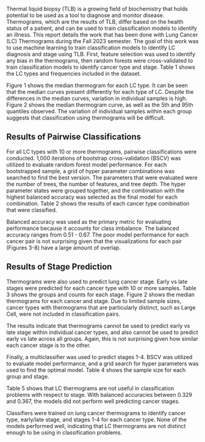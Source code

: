 Thermal liquid biopsy (TLB) is a growing field of biochemistry that holds potential to be used as a tool to diagnose and monitor disease. Thermograms, which are the results of TLB, differ based on the health status of a patient, and can be used to train classification models to identify an illness. This report details the work that has been done with Lung Cancer (LC) Thermograms during the Fall 2023 semester. The goal of this work was to use machine learning to train classification models to identify LC diagnosis and stage using TLB. First, feature selection was used to identify any bias in the thermograms, then random forests were cross-validated to train classification models to identify cancer type and stage. Table 1 shows the LC types and frequencies included in the dataset.

Figure 1 shows the median thermogram for each LC type. It can be seen that the median curves present differently for each type of LC. Despite the differences in the median curves, variation in individual samples is high. Figure 2 shows the median thermogram curve, as well as the 5th and 95th quantiles observed. The variation of individual samples within each group suggests that classification using thermograms will be difficult.

## Results of Pairwise Classifications
For all LC types with 10 or more thermograms, pairwise classifications were conducted. 1,000 iterations of bootstrap cross-validation (BSCV) was utilized to evaluate random forest model performance. For each bootstrapped sample, a grid of hyper parameter combinations was searched to find the best version. The parameters that were evaluated were the number of trees, the number of features, and tree depth. The hyper parameter states were grouped together, and the combination with the highest balanced accuracy was selected as the final model for each combination. Table 2 shows the results of each cancer type combination that were classified. 

Balanced accuracy was used as the primary metric for evaluating performance because it accounts for class imbalance. The balanced accuracy ranges from 0.51 - 0.67. The poor model performance for each cancer pair is not surprising given that the visualizations for each pair (Figures 3-8) have a large amount of overlap.

## Results of Stage Prediction
Thermograms were also used to predict lung cancer stage. Early vs late stages were predicted for each cancer type with 10 or more samples. Table 3 shows the groups and counts for each stage. Figure 2 shows the median thermograms for each cancer and stage. Due to limited sample sizes, cancer types with thermograms that are particularly distinct, such as Large Cell, were not included in classification pairs.


The results indicate that thermograms cannot be used to predict early vs late stage within individual cancer types, and also cannot be used to predict early vs late across all groups. Again, this is not surprising given how similar each cancer stage is to the other.

Finally, a multiclassifier was used to predict stages 1-4. BSCV was utilized to evaluate model performance, and a grid search for hyper parameters was used to find the optimal model. Table 4 shows the sample size for each group and stage.

Table 5 shows that LC thermograms are not useful in classification problems with respect to stage. With balanced accuracies between 0.329 and 0.367, the models did not perform well predicting cancer stages. 

Classifiers were trained on lung cancer thermograms to identify cancer type, early/late stage, and stages 1-4 for each cancer type. None of the models performed well, indicating that LC thermograms are not distinct enough to be using in classification problems.
